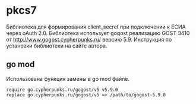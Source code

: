 # pkcs7
Библиотека для формирования client_secret при подключении к ЕСИА через oAuth 2.0. Библиотека использует gogost реализацию GOST 3410 от http://www.gogost.cypherpunks.ru/ версию 5.9. Инструкция по установки библиотеки на сайте автора.
## go mod
Использована функция замены в go mod файле.

    require go.cypherpunks.ru/gogost/v5 v5.9.0
    replace go.cypherpunks.ru/gogost/v5 => /path/to/gogost-5.9.0
